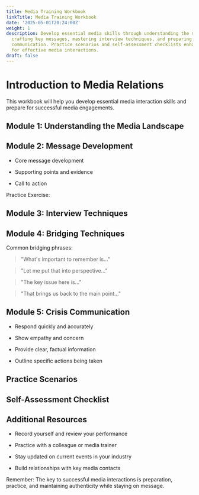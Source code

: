 ```yaml
---
title: Media Training Workbook
linkTitle: Media Training Workbook
date: '2025-05-01T20:24:00Z'
weight: 1
description: Develop essential media skills through understanding the media landscape,
  crafting key messages, mastering interview techniques, and preparing for crisis
  communication. Practice scenarios and self-assessment checklists enhance readiness
  for effective media interactions.
draft: false
---
```



# Introduction to Media Relations

This workbook will help you develop essential media interaction skills and prepare for successful media engagements.

## Module 1: Understanding the Media Landscape

<!-- Unsupported block type: toggle -->

## Module 2: Message Development

<!-- Unsupported block type: callout -->

- Core message development

- Supporting points and evidence

- Call to action

Practice Exercise:

<!-- Unsupported block type: to_do -->

<!-- Unsupported block type: to_do -->

<!-- Unsupported block type: to_do -->

## Module 3: Interview Techniques

<!-- Unsupported block type: toggle -->

<!-- Unsupported block type: toggle -->

## Module 4: Bridging Techniques

Common bridging phrases:

> "What's important to remember is..."

> "Let me put that into perspective..."

> "The key issue here is..."

> "That brings us back to the main point..."

## Module 5: Crisis Communication

<!-- Unsupported block type: callout -->

- Respond quickly and accurately

- Show empathy and concern

- Provide clear, factual information

- Outline specific actions being taken

## Practice Scenarios

<!-- Unsupported block type: toggle -->

<!-- Unsupported block type: toggle -->

## Self-Assessment Checklist

<!-- Unsupported block type: to_do -->

<!-- Unsupported block type: to_do -->

<!-- Unsupported block type: to_do -->

<!-- Unsupported block type: to_do -->

<!-- Unsupported block type: to_do -->

## Additional Resources

<!-- Unsupported block type: callout -->

- Record yourself and review your performance

- Practice with a colleague or media trainer

- Stay updated on current events in your industry

- Build relationships with key media contacts

Remember: The key to successful media interactions is preparation, practice, and maintaining authenticity while staying on message.
